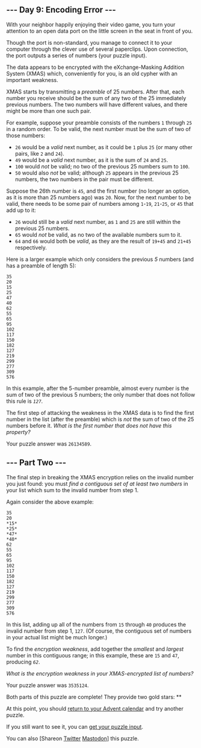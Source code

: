 
--- Day 9: Encoding Error ---
-----------------------------

With your neighbor happily enjoying their video game, you turn your attention to an open data port on the little screen in the seat in front of you.


Though the port is non-standard, you manage to connect it to your computer through the clever use of several paperclips. Upon connection, the port outputs a series of numbers (your puzzle input).


The data appears to be encrypted with the eXchange-Masking Addition System (XMAS) which, conveniently for you, is an old cypher with an important weakness.


XMAS starts by transmitting a *preamble* of 25 numbers. After that, each number you receive should be the sum of any two of the 25 immediately previous numbers. The two numbers will have different values, and there might be more than one such pair.


For example, suppose your preamble consists of the numbers `1` through `25` in a random order. To be valid, the next number must be the sum of two of those numbers:


* `26` would be a *valid* next number, as it could be `1` plus `25` (or many other pairs, like `2` and `24`).
* `49` would be a *valid* next number, as it is the sum of `24` and `25`.
* `100` would *not* be valid; no two of the previous 25 numbers sum to `100`.
* `50` would also *not* be valid; although `25` appears in the previous 25 numbers, the two numbers in the pair must be different.


Suppose the 26th number is `45`, and the first number (no longer an option, as it is more than 25 numbers ago) was `20`. Now, for the next number to be valid, there needs to be some pair of numbers among `1`-`19`, `21`-`25`, or `45` that add up to it:


* `26` would still be a *valid* next number, as `1` and `25` are still within the previous 25 numbers.
* `65` would *not* be valid, as no two of the available numbers sum to it.
* `64` and `66` would both be *valid*, as they are the result of `19+45` and `21+45` respectively.


Here is a larger example which only considers the previous *5* numbers (and has a preamble of length 5):



```
35
20
15
25
47
40
62
55
65
95
102
117
150
182
127
219
299
277
309
576

```

In this example, after the 5-number preamble, almost every number is the sum of two of the previous 5 numbers; the only number that does not follow this rule is *`127`*.


The first step of attacking the weakness in the XMAS data is to find the first number in the list (after the preamble) which is *not* the sum of two of the 25 numbers before it. *What is the first number that does not have this property?*



Your puzzle answer was `26134589`.

--- Part Two ---
----------------

The final step in breaking the XMAS encryption relies on the invalid number you just found: you must *find a contiguous set of at least two numbers* in your list which sum to the invalid number from step 1.


Again consider the above example:



```
35
20
*15*
*25*
*47*
*40*
62
55
65
95
102
117
150
182
127
219
299
277
309
576

```

In this list, adding up all of the numbers from `15` through `40` produces the invalid number from step 1, `127`. (Of course, the contiguous set of numbers in your actual list might be much longer.)


To find the *encryption weakness*, add together the *smallest* and *largest* number in this contiguous range; in this example, these are `15` and `47`, producing *`62`*.


*What is the encryption weakness in your XMAS-encrypted list of numbers?*



Your puzzle answer was `3535124`.

Both parts of this puzzle are complete! They provide two gold stars: \*\*


At this point, you should [return to your Advent calendar](/2020) and try another puzzle.


If you still want to see it, you can [get your puzzle input](9/input).


You can also [Shareon
 [Twitter](https://twitter.com/intent/tweet?text=I%27ve+completed+%22Encoding+Error%22+%2D+Day+9+%2D+Advent+of+Code+2020&url=https%3A%2F%2Fadventofcode%2Ecom%2F2020%2Fday%2F9&related=ericwastl&hashtags=AdventOfCode)
[Mastodon](javascript:void(0);)] this puzzle.


